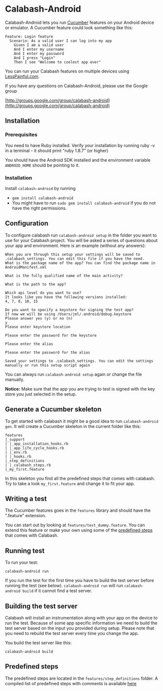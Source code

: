 Calabash-Android
================
Calabash-Android lets you run [Cucumber](http://cukes.info) features on your Android device or emulator. A Cucumber feature could look something like this:

    Feature: Login feature
      Scenario: As a valid user I can log into my app
        Given I am a valid user
        And I enter my username
        And I enter my password
        And I press "Login"
        Then I see "Welcome to coolest app ever"

You can run your Calabash features on multiple devices using [LessPainful.com](https://www.lesspainful.com).

If you have any questions on Calabash-Android, please use the Google group

[http://groups.google.com/group/calabash-android](http://groups.google.com/group/calabash-android)

Installation
------------
### Prerequisites
You need to have Ruby installed. Verify your installation by running ruby -v in a terminal - it should print "ruby 1.8.7" (or higher)

You should have the Android SDK installed and the environment variable `ANDROID_HOME` should be pointing to it.

### Installation

Install `calabash-android` by running

- `gem install calabash-android`
- You might have to run `sudo gem install calabash-android` if you do not have the right permissions.

Configuration
-------------
To configure calabash run `calabash-android setup` in the folder you want to use for your Calabash project. You will be asked a series of questions about your app and environment.
Here is an example (without any answers):
  
    When you are through this setup your settings will be saved to .calabash_settings. You can edit this file if you have the need.
    What is the package name of the app? You can find the package name in AndroidManifest.xml

    What is the fully qualified name of the main activity?

    What is the path to the app?

    Which api level do you want to use?
    It looks like you have the following versions installed:
    4, 7, 8, 10, 15

    Do you want to specify a keystore for signing the test app?
    If now we will be using /Users/jml/.android/debug.keystore
    Please answer yes (y) or no (n)
    y
    Please enter keystore location
     
    Please enter the password for the keystore

    Please enter the alias

    Please enter the password for the alias

    Saved your settings to .calabash_settings. You can edit the settings manually or run this setup script again

You can always run `calabash-android setup` again or change the file manually.


**Notice:** Make sure that the app you are trying to test is signed with the key store you just selected in the setup.


Generate a Cucumber skeleton
------------------------
To get started with calabash it might be a good idea to run `calabash-android gen`. It will create a Cucumber skeleton
in the current folder like this:

    features
    |_support
    | |_app_installation_hooks.rb
    | |_app_life_cycle_hooks.rb
    | |_env.rb
    | |_hooks.rb
    |_step_definitions
    | |_calabash_steps.rb
    |_my_first.feature

In this skeleton you find all the predefined steps that comes with calabash. Try to take a look `my_first.feature` and change it to fit your app.

Writing a test
--------------
The Cucumber features goes in the `features` library and should have the ".feature" extension.

You can start out by looking at `features/test_dummy.feature`. You can extend this feature or make your own using some of the [predefined steps](https://github.com/calabash/calabash-android/blob/master/ruby-gem/lib/calabash-android/canned_steps.md) that comes with Calabash.

Running test
------------
To run your test:

    calabash-android run

If you run the test for the first time you have to build the test server before running the test
(see below). `calabash-android run` will run `calabash-android build` if it cannot find a test server.



Building the test server
------------------------
Calabash will install an instrumentation along with your app on the device to run the test. Because of some app specific information we need to build the test server based on the input you provided during setup. Please note that you need to rebuild the test server every time you change the app.

You build the test server like this:

    calabash-android build

Predefined steps
-----------------

The predefined steps are located in the `features/step_definitions` folder. A compiled list of predefined steps with comments is available [here](https://github.com/calabash/calabash-android/blob/master/ruby-gem/lib/calabash-android/canned_steps.md)
